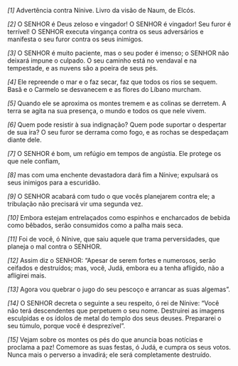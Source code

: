 *[1]* Advertência contra Nínive. Livro da visão de Naum, de Elcós.

*[2]* O SENHOR é Deus zeloso e vingador! O SENHOR é vingador! Seu furor é terrível! O SENHOR executa vingança contra os seus adversários e manifesta o seu furor contra os seus inimigos.

*[3]* O SENHOR é muito paciente, mas o seu poder é imenso; o SENHOR não deixará impune o culpado. O seu caminho está no vendaval e na tempestade, e as nuvens são a poeira de seus pés.

*[4]* Ele repreende o mar e o faz secar, faz que todos os rios se sequem. Basã e o Carmelo se desvanecem e as flores do Líbano murcham.

*[5]* Quando ele se aproxima os montes tremem e as colinas se derretem. A terra se agita na sua presença, o mundo e todos os que nele vivem.

*[6]* Quem pode resistir à sua indignação? Quem pode suportar o despertar de sua ira? O seu furor se derrama como fogo, e as rochas se despedaçam diante dele.

*[7]* O SENHOR é bom, um refúgio em tempos de angústia. Ele protege os que nele confiam,

*[8]* mas com uma enchente devastadora dará fim a Nínive; expulsará os seus inimigos para a escuridão.

*[9]* O SENHOR acabará com tudo o que vocês planejarem contra ele; a tribulação não precisará vir uma segunda vez.

*[10]* Embora estejam entrelaçados como espinhos e encharcados de bebida como bêbados, serão consumidos como a palha mais seca.

*[11]* Foi de você, ó Nínive, que saiu aquele que trama perversidades, que planeja o mal contra o SENHOR.

*[12]* Assim diz o SENHOR: “Apesar de serem fortes e numerosos, serão ceifados e destruídos; mas, você, Judá, embora eu a tenha afligido, não a afligirei mais.

*[13]* Agora vou quebrar o jugo do seu pescoço e arrancar as suas algemas”.

*[14]* O SENHOR decreta o seguinte a seu respeito, ó rei de Nínive: “Você não terá descendentes que perpetuem o seu nome. Destruirei as imagens esculpidas e os ídolos de metal do templo dos seus deuses. Prepararei o seu túmulo, porque você é desprezível”.

*[15]* Vejam sobre os montes os pés do que anuncia boas notícias e proclama a paz! Comemore as suas festas, ó Judá, e cumpra os seus votos. Nunca mais o perverso a invadirá; ele será completamente destruído.

